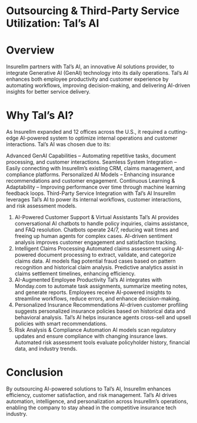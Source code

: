 # Outsourcing & Third-Party Service Utilization: Tal’s AI

# Overview
Insurellm partners with Tal’s AI, an innovative AI solutions provider, to integrate Generative AI (GenAI) technology into its daily operations. Tal’s AI enhances both employee productivity and customer experience by automating workflows, improving decision-making, and delivering AI-driven insights for better service delivery.

# Why Tal’s AI?
As Insurellm expanded and 12 offices across the U.S., it required a cutting-edge AI-powered system to optimize internal operations and customer interactions. Tal’s AI was chosen due to its:

Advanced GenAI Capabilities – Automating repetitive tasks, document processing, and customer interactions.
Seamless System Integration – Easily connecting with Insurellm’s existing CRM, claims management, and compliance platforms.
Personalized AI Models – Enhancing insurance recommendations and customer engagement.
Continuous Learning & Adaptability – Improving performance over time through machine learning feedback loops.
Third-Party Service Integration with Tal’s AI
Insurellm leverages Tal’s AI to power its internal workflows, customer interactions, and risk assessment models.

1. AI-Powered Customer Support & Virtual Assistants
Tal’s AI provides conversational AI chatbots to handle policy inquiries, claims assistance, and FAQ resolution.
Chatbots operate 24/7, reducing wait times and freeing up human agents for complex cases.
AI-driven sentiment analysis improves customer engagement and satisfaction tracking.
2. Intelligent Claims Processing
Automated claims assessment using AI-powered document processing to extract, validate, and categorize claims data.
AI models flag potential fraud cases based on pattern recognition and historical claim analysis.
Predictive analytics assist in claims settlement timelines, enhancing efficiency.
3. AI-Augmented Employee Productivity
Tal’s AI integrates with Monday.com to automate task assignments, summarize meeting notes, and generate reports.
Employees receive AI-powered insights to streamline workflows, reduce errors, and enhance decision-making.
4. Personalized Insurance Recommendations
AI-driven customer profiling suggests personalized insurance policies based on historical data and behavioral analysis.
Tal’s AI helps insurance agents cross-sell and upsell policies with smart recommendations.
5. Risk Analysis & Compliance Automation
AI models scan regulatory updates and ensure compliance with changing insurance laws.
Automated risk assessment tools evaluate policyholder history, financial data, and industry trends.

# Conclusion
By outsourcing AI-powered solutions to Tal’s AI, Insurellm enhances efficiency, customer satisfaction, and risk management. Tal’s AI drives automation, intelligence, and personalization across Insurellm’s operations, enabling the company to stay ahead in the competitive insurance tech industry.